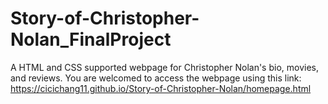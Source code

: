 # Story-of-Christopher-Nolan_FinalProject
A HTML and CSS supported webpage for Christopher Nolan's bio, movies, and reviews. 
You are welcomed to access the webpage using this link: https://cicichang11.github.io/Story-of-Christopher-Nolan/homepage.html
